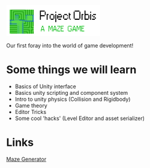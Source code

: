 ![Orbis](orbis.png)

Our first foray into the world of game development!

# Some things we will learn
- Basics of Unity interface
- Basics unity scripting and component system
- Intro to unity physics (Collision and Rigidbody)
- Game theory
- Editor Tricks
- Some cool 'hacks' (Level Editor and asset serializer) 

# Links
[Maze Generator](http://hereandabove.com/maze/mazeorig.form.html)
